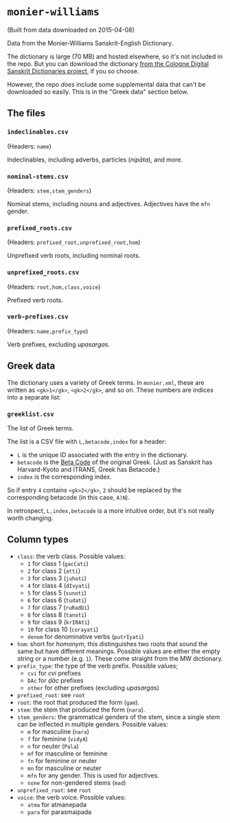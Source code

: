 `monier-williams`
=================

(Built from data downloaded on 2015-04-08)

Data from the Monier-Williams Sanskrit-English Dictionary.

The dictionary is large (70 MB) and hosted elsewhere, so it's not included in
the repo. But you can download the dictionary [from the Cologne Digital
Sanskrit Dictionaries project](mw), if you so choose.

[mw]: http://www.sanskrit-lexicon.uni-koeln.de/scans/MWScan/2014/web/webtc/download.html


However, the repo *does* include some supplemental data that can't be
downloaded so easily. This is in the "Greek data" section below.


The files
---------

### `indeclinables.csv`
(Headers: `name`)

Indeclinables, including adverbs, particles (*nipāta*), and more.

### `nominal-stems.csv`
(Headers: `stem,stem_genders`)

Nominal stems, including nouns and adjectives. Adjectives have the `mfn` gender.

### `prefixed_roots.csv`
(Headers: `prefixed_root,unprefixed_root,hom`)

Unprefixed verb roots, including nominal roots.

### `unprefixed_roots.csv`
(Headers: `root,hom,class,voice`)

Prefixed verb roots.

### `verb-prefixes.csv`
(Headers: `name,prefix_type`)

Verb prefixes, excluding *upasarga*s.

Greek data
----------

The dictionary uses a variety of Greek terms. In `monier.xml`, these are
written as `<gk>1</gk>`, `<gk>2</gk>`, and so on. These numbers are indices
into a separate list:

### `greeklist.csv`
The list of Greek terms.

The list is a CSV file with `L,betacode,index` for a header:

- `L` is the unique ID associated with the entry in the dictionary.
- `betacode` is the [Beta Code](betacode) of the original Greek. (Just as
  Sanskrit has Harvard-Kyoto and ITRANS, Greek has Betacode.)
- `index` is the corresponding index.

So if entry `4` contains `<gk>2</gk>`, `2` should be replaced by the
corresponding betacode (in this case, `A)N`).

In retrospect, `L,index,betacode` is a more intuitive order, but it's not
really worth changing.

[betacode]: http://en.wikipedia.org/wiki/Beta_Code


Column types
------------

- `class`: the verb class. Possible values:
  - `1` for class 1 (`gacCati`)
  - `2` for class 2 (`atti`)
  - `3` for class 3 (`juhoti`)
  - `4` for class 4 (`dIvyati`)
  - `5` for class 5 (`sunoti`)
  - `6` for class 6 (`tudati`)
  - `7` for class 7 (`ruRadDi`)
  - `8` for class 8 (`tanoti`)
  - `9` for class 9 (`krIRAti`)
  - `10` for class 10 (`corayati`)
  - `denom` for denominative verbs (`putrIyati`)
- `hom`: short for *homonym*, this distinguishes two roots that sound the same
  but have different meanings. Possible values are either the empty string or
  a number (e.g. `1`). These come straight from the MW dictionary.
- `prefix_type`: the type of the verb prefix. Possible values;
  - `cvi` for *cvi* prefixes
  - `DAc` for *ḍāc* prefixes
  - `other` for other prefixes (excluding *upasarga*s)
- `prefixed_root`: see `root`
- `root`: the root that produced the form (`gam`).
- `stem`: the stem that produced the form (`nara`).
- `stem_genders`: the grammatical genders of the stem, since a single stem can
  be inflected in multiple genders. Possible values:
  - `m` for masculine (`nara`)
  - `f` for feminine (`vidyA`)
  - `n` for neuter (`Pala`)
  - `mf` for masculine or feminine
  - `fn` for feminine or neuter
  - `mn` for masculine or neuter
  - `mfn` for any gender. This is used for adjectives.
  - `none` for non-gendered stems (`mad`)
- `unprefixed_root`: see `root`
- `voice`: the verb voice. Possible values:
  - `atma` for atmanepada
  - `para` for parasmaipada
